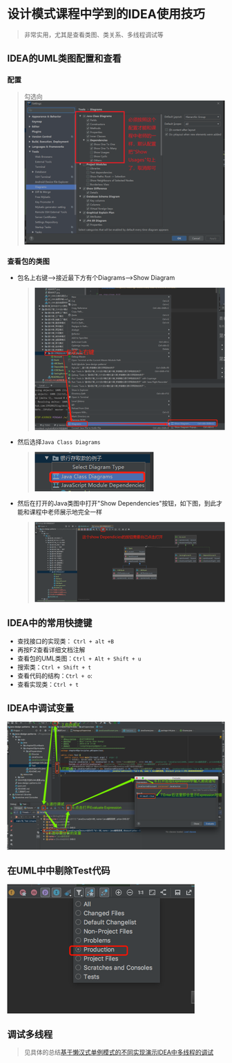 # 设计模式课程中学到的IDEA使用技巧
> 非常实用，尤其是查看类图、类关系、多线程调试等

## IDEA的UML类图配置和查看
### 配置
> 勾选向
![IDEA的UML类图配置](images/IDEA的UML类图配置.png)
### 查看包的类图
+ 包名上右键-->接近最下方有个Diagrams-->Show Diagram
  > ![IDEA中查看UML类图](images/IDEA中查看UML类图.png)
+ 然后选择`Java Class Diagrams` 
  > ![IDEA中查看UML类图2](images/IDEA中查看UML类图2.png)
+ 然后在打开的Java类图中打开"Show Dependencies"按钮，如下图，到此才能和课程中老师展示地完全一样
  > ![IDEA中查看UML类图3](images/IDEA中查看UML类图3.png)

## IDEA中的常用快捷键
+ 查找接口的实现类： `Ctrl + alt +B`
+ 再按F2查看详细文档注解 
+ 查看包的UML类图：`Ctrl + Alt + Shift + u`
+ 搜索类：`Ctrl + Shift + t`
+ 查看代码的结构：`Ctrl + o`:
+ 查看实现类：`Ctrl + t`

## IDEA中调试变量

![IDEA中调试变量](images/IDEA调试变量.png)

## 在UML中中剔除Test代码

![在UML中中剔除Test代码](images/如何在UML中剔除Test代码.png)

## 调试多线程

> 见具体的总结[基于懒汉式单例模式的不同实现演示IDEA中多线程的调试](src/main/java/第4到27章_23大设计模式/第08章_单例模式/懒汉式/基于懒汉式单例模式的不同实现演示IDEA中多线程的调试.md)
